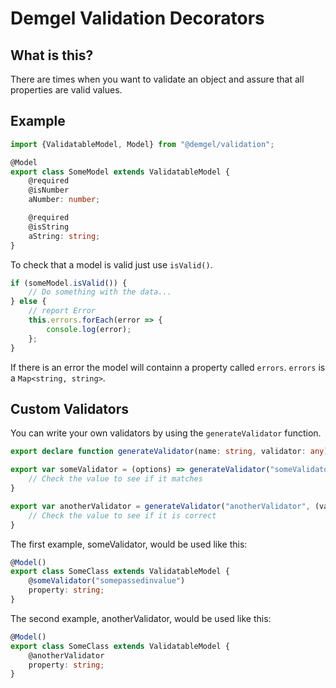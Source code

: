 # Demgel Validation Decorators

## What is this?
There are times when you want to validate an object and assure that all properties are valid values.

## Example

``` typescript
import {ValidatableModel, Model} from "@demgel/validation";

@Model
export class SomeModel extends ValidatableModel {
    @required
    @isNumber
    aNumber: number;

    @required
    @isString
    aString: string;
}
```

To check that a model is valid just use `isValid()`.

``` typescript
if (someModel.isValid()) {
    // Do something with the data...
} else {
    // report Error
    this.errors.forEach(error => {
        console.log(error);
    };
}
```

If there is an error the model will containn a property called `errors`. `errors` is a `Map<string, string>`.
## Custom Validators

You can write your own validators by using the `generateValidator` function.

``` typescript
export declare function generateValidator(name: string, validator: any): (target: Object, propertyKey: string) => void;
```

``` typescript
export var someValidator = (options) => generateValidator("someValidator", (value) => {
    // Check the value to see if it matches
}

export var anotherValidator = generateValidator("anotherValidator", (value) => {
    // Check the value to see if it is correct
}
```

The first example, someValidator, would be used like this:
``` typescript
@Model()
export class SomeClass extends ValidatableModel {
    @someValidator("somepassedinvalue")
    property: string;
}
```

The second example, anotherValidator, would be used like this:
``` typescript
@Model()
export class SomeClass extends ValidatableModel {
    @anotherValidator
    property: string;
}
```
